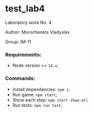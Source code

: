 # test_lab4

Laboratory work No. 4

Author: Morochenets Vladyslav

Group: IM-11

### Requirements: 
- Node version >= `14.x`;

### Commands:
- Install dependencies: `npm i`;
- Run game: `npm start`;
- Show each step: `npm start show-all`
- Run tests: `npm run test`;